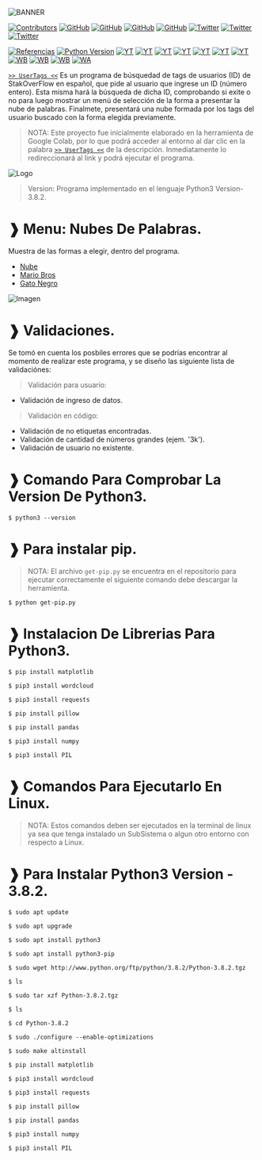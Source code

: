 ![BANNER](https://github.com/JoeTech-Studio/UserTags/blob/master/images/Banner_Principal.jpeg)

[![Contributors](https://img.shields.io/badge/Contributors-%3D%3D%3E-brightgreen)](https://github.com/JoeTech-Studio/UserTags)
[![GitHub](https://img.shields.io/github/followers/hlbv17?label=Helen&style=social)](https://github.com/hlbv17)
[![GitHub](https://img.shields.io/github/followers/JoeTech-Studio?label=Joe&style=social)](https://github.com/JoeTech-Studio)
[![GitHub](https://img.shields.io/github/followers/ropbGitHub?label=Ren%C3%A1n&style=social)](https://github.com/ropbGitHub)
[![GitHub](https://img.shields.io/github/followers/Joguisa?label=Jonat%C3%A1n&style=social)](https://github.com/Joguisa)
[![Twitter](https://img.shields.io/twitter/follow/helenlbv?style=social)](https://twitter.com/helenlbv)
[![Twitter](https://img.shields.io/twitter/follow/JoeTech_Studio?style=social)](https://twitter.com/JoeTech_Studio)
[![Twitter](https://img.shields.io/twitter/follow/josue_guillen14?style=social)](https://twitter.com/josue_guillen14)

[![Referencias](https://img.shields.io/badge/Referencias-%3D%3D%3E-blue)](https://github.com/JoeTech-Studio/UserTags)
[![Python Version](https://img.shields.io/badge/Python-3.6%2B-green.svg?logo=python&logoColor=white)](https://docs.python.org/es/3.8/tutorial/index.html)
[![YT](https://img.shields.io/badge/Youtube-Tutorial%20Python%20--%20Instalar%20Librerias-red)](https://youtu.be/HlmUaYKjjZc)
[![YT](https://img.shields.io/badge/Youtube-Web%20Scraping%20En%20Python-red)](https://www.youtube.com/watch?v=ViOFqeRgu5s&feature=share)
[![YT](https://img.shields.io/badge/Youtube-Scraping%20Stack%20OverFlow-red)](https://www.youtube.com/watch?v=p_oTB7qz0Y4&t=299s)
[![YT](https://img.shields.io/badge/Youtube-WordCloud%20With%20Python-red)](https://www.youtube.com/watch?v=eHxWshJpoRk&feature=youtu.be)
[![YT](https://img.shields.io/badge/Youtube-C%C3%B3mo%20Hacer%20Web%20Scraping%20Con%20Python-red)](https://www.youtube.com/watch?v=NCfmEcyqgao&feature=youtu.be)
[![YT](https://img.shields.io/badge/Youtube-Introducci%C3%B3n%20al%20Web%20Scraping-red)](https://www.youtube.com/watch?v=j2WF__eM-nE&feature=youtu.be)
[![YT](https://img.shields.io/badge/Youtube-WEB%20SCRAPING-red0)](https://www.youtube.com/watch?v=rhnMvvmfBFI&feature=youtu.be)
[![WB](https://img.shields.io/badge/Web-Generate%20Word%20Clouds%20In%20Python-blue)](https://www.datacamp.com/community/tutorials/wordcloud-python)
[![WB](https://img.shields.io/badge/Web-Beautiful%20Soup%20--%20Installation-orange)](https://www.tutorialspoint.com/beautiful_soup/beautiful_soup_installation.htm)
[![WB](https://img.shields.io/badge/Web-Stack%20OverFlow%20--%20En%20Espa%C3%B1ol-yellow)](https://es.stackoverflow.com/)
[![WA](https://img.shields.io/badge/WhatsApp-Escribenos-green)](https://api.whatsapp.com/send?phone=+593986771033&text=&source=&data=&app_absent=)

[`>> UserTags <<`](https://colab.research.google.com/drive/12oISTLGlnEXU2eYRKewxnd3_erQ3M4J6?usp=sharing) Es un programa de búsquedad de tags de usuarios (ID) de StakOverFlow en español, que pide al usuario que ingrese un ID (número entero). Esta misma hará la búsqueda de dicha ID, comprobando si exite o no para luego mostrar un menú de selección de la forma a presentar la nube de palabras. Finalmete, presentará una nube formada por los tags del usuario buscado con la forma elegida previamente.

> NOTA: Este proyecto fue inicialmente elaborado en la herramienta de Google Colab, por lo que podrá acceder al entorno al dar clic en la palabra [`>> UserTags <<`](https://colab.research.google.com/drive/12oISTLGlnEXU2eYRKewxnd3_erQ3M4J6?usp=sharing) de la descripción. Inmediatamente lo redireccionará al link y podrá ejecutar el programa.

![Logo](https://github.com/JoeTech-Studio/UserTags/blob/master/images/intro.gif)

> Version: Programa implementado en el lenguaje Python3 Version-3.8.2.

# ❱ Menu: Nubes De Palabras.
  Muestra de las formas a elegir, dentro del programa.
  * [Nube](https://i.imgur.com/lT11QG4.png)
  * [Mario Bros](https://i.imgur.com/28vAIdX.jpg)
  * [Gato Negro](https://i.imgur.com/2gcl5bA.png)

![Imagen](https://github.com/JoeTech-Studio/UserTags/blob/master/images/Menu%20Nubes%20De%20Palabras.jpeg)

# ❱ Validaciones.
Se tomó en cuenta los posbiles errores que se podrías encontrar al momento de realizar este programa, y se diseño las siguiente lista de validaciónes:
 >Validación para usuario:
  * Validación de ingreso de datos.
 >Validación en código:
  * Validación de no etiquetas encontradas.
  * Validación de cantidad de números grandes (ejem. '3k').
  * Validación de usuario no existente.

# ❱ Comando Para Comprobar La Version De Python3.

```
$ python3 --version
```

# ❱ Para instalar pip.

> NOTA: El archivo `get-pip.py` se encuentra en el repositorio para ejecutar correctamente el siguiente comando debe descargar la herramienta.

```
$ python get-pip.py
```

# ❱ Instalacion De Librerias Para Python3.

```
$ pip install matplotlib

$ pip3 install wordcloud

$ pip3 install requests

$ pip install pillow

$ pip install pandas

$ pip3 install numpy

$ pip3 install PIL

```

# ❱ Comandos Para Ejecutarlo En Linux.

>NOTA: Estos comandos deben ser ejecutados en la terminal de linux ya sea que tenga instalado un SubSistema o algun otro entorno con respecto a Linux.

# ❱ Para Instalar Python3 Version - 3.8.2.
```
$ sudo apt update

$ sudo apt upgrade

$ sudo apt install python3

$ sudo apt install python3-pip

$ sudo wget http://www.python.org/ftp/python/3.8.2/Python-3.8.2.tgz

$ ls

$ sudo tar xzf Python-3.8.2.tgz
 
$ ls

$ cd Python-3.8.2

$ sudo ./configure --enable-optimizations

$ sudo make altinstall

$ pip install matplotlib

$ pip3 install wordcloud

$ pip3 install requests

$ pip install pillow

$ pip install pandas

$ pip3 install numpy

$ pip3 install PIL

```
